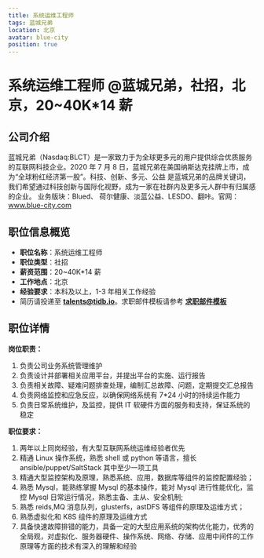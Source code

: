 ```yaml
---
title: 系统运维工程师
tags: 蓝城兄弟
location: 北京
avatar: blue-city
position: true
---
```


# 系统运维工程师 @蓝城兄弟，社招，北京，20~40K\*14 薪

## 公司介绍

蓝城兄弟（Nasdaq:BLCT）是一家致力于为全球更多元的用户提供综合优质服务的互联网科技企业。​2020 年 7 月 8 日，蓝城兄弟在美国纳斯达克挂牌上市，成为“全球粉红经济第一股”。​ 科技、创新、多元、公益 是蓝城兄弟的品牌关键词，我们希望通过科技创新与国际化视野，成为一家在社群内及更多元人群中有归属感的企业。 业务版块：Blued、 荷尔健康、淡蓝公益、LESDO​、翻咔。官网：www.blue-city.com

## 职位信息概览

- **职位名称**：系统运维工程师
- **职位类型**：社招
- **薪资范围**：20~40K\*14 薪
- **工作地点**：北京
- **经验要求**：本科及以上，1-3 年相关工作经验
- 简历请投递至 <a mailto="talents@tidb.io">**talents@tidb.io**</a>。求职邮件模板请参考 **[求职邮件模板](https://asktug.com/t/topic/62932)**

## 职位详情

**岗位职责：**

1. 负责公司业务系统管理维护
2. 负责设计并部署相关应用平台，并提出平台的实施、运行报告
3. 负责相关故障、疑难问题排查处理，编制汇总故障、问题，定期提交汇总报告
4. 负责网络监控和应急反应，以确保网络系统有 7\*24 小时的持续运作能力
5. 负责日常系统维护，及监控，提供 IT 软硬件方面的服务和支持，保证系统的稳定

**职位要求：**

1. 两年以上同岗经验，有大型互联网系统运维经验者优先
2. 精通 Linux 操作系统，熟悉 shell 或 python 等语言，擅长 ansible/puppet/SaltStack 其中至少一项工具
3. 精通大型监控架构及原理，熟悉系统、应用，数据库等组件的监控配置经验；
4. 熟悉 Mysql，能熟练掌握 Mysql 的基本操作，能对 Mysql 进行性能优化，监控 Mysql 日常运行情况，熟悉主备、主从、安全机制;
5. 熟悉 reids,MQ 消息队列，glusterfs，astDFS 等组件的原理及运维方式；
6. 熟悉虚拟化和 K8S 组件的原理及运维方式
7. 具备快速故障排错的能力，具备一定的大型应用系统的架构优化能力，优秀的全局观，对虚拟化、服务器硬件、操作系统、网络、存储、应用中间件的工作原理等方面的技术有深入的理解和经验
